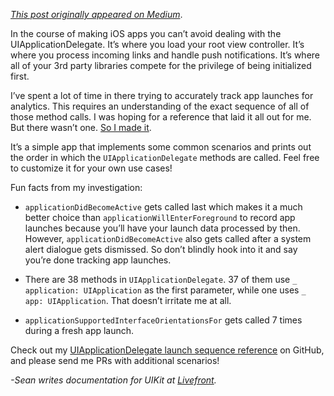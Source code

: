 *[This post originally appeared on Medium](https://medium.com/livefront/uiapplicationdelegate-call-sequence-reference-65a5fe1ee634)*.

In the course of making iOS apps you can’t avoid dealing with the UIApplicationDelegate. It’s where you load your root view controller. It’s where you process incoming links and handle push notifications. It’s where all of your 3rd party libraries compete for the privilege of being initialized first.

I’ve spent a lot of time in there trying to accurately track app launches for analytics. This requires an understanding of the exact sequence of all of those method calls. I was hoping for a reference that laid it all out for me. But there wasn’t one. [So I made it](https://github.com/regularberry/AppLaunchSequence).

It’s a simple app that implements some common scenarios and prints out the order in which the `UIApplicationDelegate` methods are called. Feel free to customize it for your own use cases!

Fun facts from my investigation:

* `applicationDidBecomeActive` gets called last which makes it a much better choice than `applicationWillEnterForeground` to record app launches because you’ll have your launch data processed by then. However, `applicationDidBecomeActive` also gets called after a system alert dialogue gets dismissed. So don’t blindly hook into it and say you’re done tracking app launches.

* There are 38 methods in `UIApplicationDelegate`.
37 of them use `_ application: UIApplication` as the first parameter,
 while one uses `_ app: UIApplication`. That doesn’t irritate me at all.

* `applicationSupportedInterfaceOrientationsFor` gets called 7 times during a fresh app launch.

Check out my [UIApplicationDelegate launch sequence reference](https://github.com/regularberry/AppLaunchSequence) on GitHub, and please send me PRs with additional scenarios!

*-Sean writes documentation for UIKit at [Livefront](http://www.livefront.com).*
